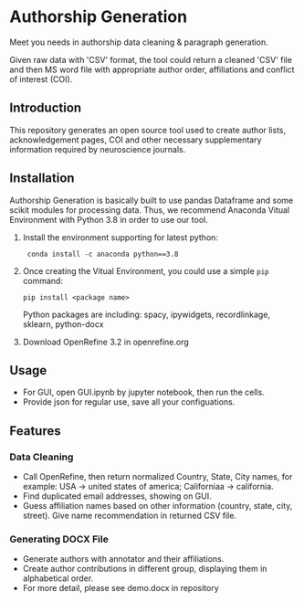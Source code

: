 # Authorship Generation

Meet you needs in authorship data cleaning & paragraph generation. 

Given raw data with 'CSV' format, the tool could return a cleaned 'CSV' file and then MS word file with appropriate author order, affiliations and conflict of interest (COI).
## Introduction
This repository generates an open source tool used to create author lists, acknowledgement pages, COI and other necessary supplementary information required by neuroscience journals.
## Installation
Authorship Generation is basically built to use pandas Dataframe and some scikit modules for processing data. Thus, we recommend Anaconda Vitual Environment with Python 3.8 in order to use our tool. 
1. Install the environment supporting for latest python:

    ``` conda install -c anaconda python==3.8```

2. Once creating the Vitual Environment, you could use a simple ``` pip ``` command:

    ```pip install <package name>```

    Python packages are including: 
spacy, ipywidgets, recordlinkage, sklearn, python-docx

3. Download OpenRefine 3.2 in openrefine.org
## Usage
- For GUI, open GUI.ipynb by jupyter notebook, then run the cells.
- Provide json for regular use, save all your configuations.
## Features

### Data Cleaning
- Call OpenRefine, then return normalized Country, State, City names, for example: USA -> united states of america; Californiaa -> california.
- Find duplicated email addresses, showing on GUI.
- Guess affiliation names based on other information (country, state, city, street). Give name recommendation in returned CSV file.

### Generating DOCX File
- Generate authors with annotator and their affiliations.
- Create author contributions in different group, displaying them in alphabetical order.
- For more detail, please see demo.docx in repository
